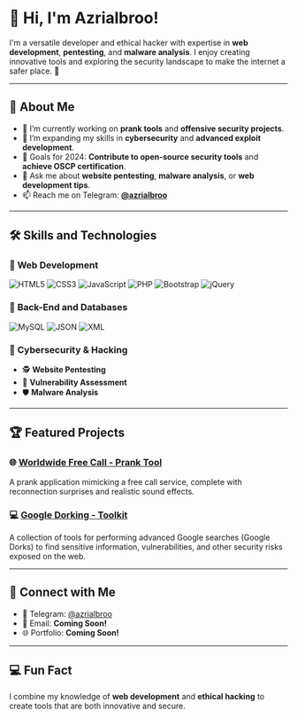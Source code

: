 # 👋 Hi, I'm Azrialbroo!

I'm a versatile developer and ethical hacker with expertise in **web development**, **pentesting**, and **malware analysis**. I enjoy creating innovative tools and exploring the security landscape to make the internet a safer place. 🚀

---

## 🌟 About Me

- 🔭 I’m currently working on **prank tools** and **offensive security projects**.
- 🌱 I’m expanding my skills in **cybersecurity** and **advanced exploit development**.
- 🎯 Goals for 2024: **Contribute to open-source security tools** and **achieve OSCP certification**.
- 💬 Ask me about **website pentesting**, **malware analysis**, or **web development tips**.
- 📫 Reach me on Telegram: **[@azrialbroo](https://t.me/azrialbroo)**

---

## 🛠️ Skills and Technologies

### 🔧 **Web Development**
![HTML5](https://img.shields.io/badge/HTML5-E34F26?style=flat-square&logo=html5&logoColor=white)
![CSS3](https://img.shields.io/badge/CSS3-1572B6?style=flat-square&logo=css3&logoColor=white)
![JavaScript](https://img.shields.io/badge/JavaScript-F7DF1E?style=flat-square&logo=javascript&logoColor=black)
![PHP](https://img.shields.io/badge/PHP-777BB4?style=flat-square&logo=php&logoColor=white)
![Bootstrap](https://img.shields.io/badge/Bootstrap-7952B3?style=flat-square&logo=bootstrap&logoColor=white)
![jQuery](https://img.shields.io/badge/jQuery-0769AD?style=flat-square&logo=jquery&logoColor=white)

### 🔧 **Back-End and Databases**
![MySQL](https://img.shields.io/badge/MySQL-4479A1?style=flat-square&logo=mysql&logoColor=white)
![JSON](https://img.shields.io/badge/JSON-000000?style=flat-square&logo=json&logoColor=white)
![XML](https://img.shields.io/badge/XML-FF6600?style=flat-square&logoColor=white)

### 🔧 **Cybersecurity & Hacking**
- 🕵️ **Website Pentesting**
- 🐛 **Vulnerability Assessment**
- 🛡️ **Malware Analysis**

---

## 🏆 Featured Projects

### 🌐 [Worldwide Free Call - Prank Tool](https://free-call-world-wide.netlify.app/?v=1)  
A prank application mimicking a free call service, complete with reconnection surprises and realistic sound effects.

### 💻 [Google Dorking - Toolkit](https://dorksearch.netlify.app/)  
A collection of tools for performing advanced Google searches (Google Dorks) to find sensitive information, vulnerabilities, and other security risks exposed on the web.

---

## 🌟 Connect with Me

- 💬 Telegram: [@azrialbroo](https://t.me/azrilabroo)
- 📧 Email: **Coming Soon!**
- 🌐 Portfolio: **Coming Soon!**

---

## 💻 Fun Fact

I combine my knowledge of **web development** and **ethical hacking** to create tools that are both innovative and secure.
